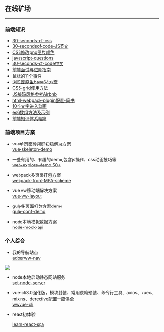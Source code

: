 ## 在线矿场

----

### 前端知识

- [30-seconds-of-css](https://30-seconds.github.io/30-seconds-of-css/)  
- [30-secondsof-code-JS英文](https://30secondsofcode.org/)  
- [CSS修改png图片颜色](https://www.jianshu.com/p/f2cc9c93dd9b)  
- [javascript-questions](https://github.com/lydiahallie/javascript-questions)
- [30-seconds-of-code中文](https://www.html.cn/30-seconds-of-code/#arraytohtmllist)
- [前端面试与进阶指南](<https://www.cxymsg.com/>)  
- [鼠标的11个事件](https://github.com/yaogengzhu/life-share#5)
- [浏览器原生base64方案](<https://www.zhangxinxu.com/wordpress/2018/08/js-base64-atob-btoa-encode-decode/>)  
- [CSS-grid使用方法](https://www.jianshu.com/p/19a6fe54a5e3)  
- [JS编码风格参考Airbnb](https://lin-123.github.io/javascript/)  
- [html-webpack-plugin配置-简书](https://www.jianshu.com/p/08a60756ffda)  
- [10个文字进入动画](http://www.jq22.com/yanshi18203)  
- [es6数组方法及示例](https://www.cnblogs.com/sqh17/p/8529401.html) 
- [前端知识体系精简](<https://www.cnblogs.com/onepixel/p/7021506.html>) 

### 前端项目方案

- vue单页面骨架屏初级解决方案  
[vue-skeleton-demo](https://github.com/vannvan/vue-skeleton-demo)

- 一些有用的、有趣的demo,包含js操作、css动画技巧等  
  [web-explore-demo 50+](https://github.com/vannvan/web-explore-demo)

- webpack多页面打包方案   
[webpack-front-MPA-scheme](https://github.com/vannvan/webpack-front-MPA-scheme)

- vue vw移动端解决方案  
[vue-vw-layout](https://github.com/vannvan/vue-vw-layout)

- gulp多页面打包方案demo  
[gulp-conf-demo](https://github.com/vannvan/gulp-conf-scheme)

- node本地模拟数据方案  
[node-mock-api](https://github.com/vannvan/node-mock-api)


### 个人综合
- 我的导航站点  
[adoerww-nav](https://vannvan.github.io/adoerww/nav/)   

![](https://vannvan.github.io/adoerww/images/adoerww_nav.png)

- node本地启动静态网站服务  
[set-node-server](https://github.com/vannvan/set-node-server)

- vue-cli3.0强化版，模块封装、常用依赖预装、命令行工具、axios、vuex、mixins、derective配置一应俱全  
  [wwvue-cli](https://github.com.vannvan/wwvue-cli)

- react初体验  

  [learn-react-spa](https://github.com/vannvan/learn-react-spa)  

